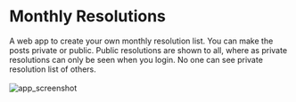 # Monthly Resolutions
A web app to create your own monthly resolution list. You can make the posts private or public. Public resolutions are shown to all, where as private resolutions can only be seen when you login. No one can see private resolution list of others. <br/> <br/>
<img src="https://cloud.githubusercontent.com/assets/6840916/11326122/7fa65fa8-9186-11e5-91ab-133ee3de50bc.png" alt="app_screenshot">
